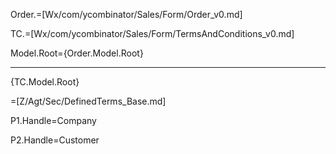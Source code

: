 Order.=[Wx/com/ycombinator/Sales/Form/Order_v0.md]

TC.=[Wx/com/ycombinator/Sales/Form/TermsAndConditions_v0.md]

Model.Root={Order.Model.Root}<hr>{TC.Model.Root}

=[Z/Agt/Sec/DefinedTerms_Base.md]

P1.Handle=Company

P2.Handle=Customer